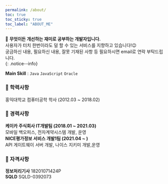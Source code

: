```yaml
---
permalink: /about/
toc: true
toc_sticky: true
toc_label: "ABOUT_ME"
---
```

 📌 **무엇이든 개선하는 재미로 공부하는 개발자입니다.**<br>
 사용자가 터치 한번이라도 덜 할 수 있는 서비스를 지향하고 있습니다!😉<br>
 궁금하신 내용, 필요하신 내용, 잘못 기재된 사항 등 필요하시면 email로 연락 부탁드립니다.<br>
{: .notice--info}

**Main Skill** : `Java` `JavaScript` `Oracle`

### 🏫 학력사항
홍익대학교 컴퓨터공학 학사 (2012.03 ~ 2018.02)

### 📝 경력사항
**케이카 주식회사 IT개발팀 (2018.01 ~ 2021.03)**<br>
모바일 백오피스, 전자계약시스템 개발, 운영<br>
**NICE평가정보 서비스 개발1팀 (2021.04 ~ )**<br>
API 게이트웨이 서버 개발, 나이스 지키미 개발,운영

### 🏅 자격사항
**정보처리기사** 18201071424P<br>
**SQLD**        SQLD-0392073
